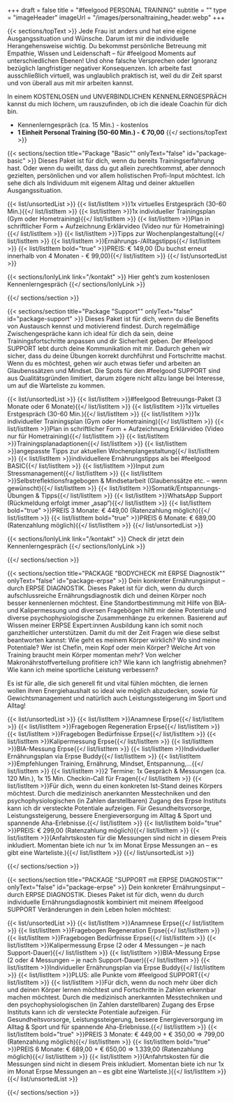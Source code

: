 +++
draft = false
title = "#feelgood PERSONAL TRAINING"
subtitle = ""
type = "imageHeader"
imageUrl = "/images/personaltraining_header.webp"
+++

{{< sections/topText >}}
Jede Frau ist anders und hat eine eigene Ausgangssituation und Wünsche. Darum ist mir die individuelle Herangehensweise wichtig. Du bekommst persönliche Betreuung mit Empathie, Wissen und Leidenschaft – für #feelgood Moments auf unterschiedlichen Ebenen! Und ohne falsche Versprechen oder Ignoranz bezüglich langfristiger negativer Konsequenzen. Ich arbeite fast ausschließlich virtuell, was unglaublich praktisch ist, weil du dir Zeit sparst und von überall aus mit mir arbeiten kannst.

In einem KOSTENLOSEN und UNVERBINDLICHEN KENNENLERNGESPRÄCH kannst du mich löchern, um rauszufinden, ob ich die ideale Coachin für dich bin.

- Kennenlerngespräch (ca. 15 Min.) - kostenlos
- **1 Einheit Personal Training (50-60 Min.) - € 70,00**
  {{</ sections/topText >}}

{{< sections/section title="Package \"Basic\"" onlyText="false" id="package-basic" >}}
Dieses Paket ist für dich, wenn du bereits Trainingserfahrung hast. Oder wenn du weißt, dass du gut allein zurechtkommst, aber dennoch gezielten, persönlichen und vor allem holistischen Profi-Input möchtest. Ich sehe dich als Individuum mit eigenem Alltag und deiner aktuellen Ausgangssituation.

{{< list/unsortedList >}}
{{< list/listItem >}}1x virtuelles Erstgespräch (30-60 Min.){{</ list/listItem >}}
{{< list/listItem >}}1x individueller Trainingsplan (Gym oder Hometraining){{</ list/listItem >}}
{{< list/listItem >}}Plan in schriftlicher Form + Aufzeichnung Erklärvideo (Video nur für Hometraining){{</ list/listItem >}}
{{< list/listItem >}}Tipps zur Wochenplangestaltung{{</ list/listItem >}}
{{< list/listItem >}}Ernährungs-/Alltagstipps{{</ list/listItem >}}
{{< list/listItem bold="true" >}}PREIS: € 149,00 (Du buchst erneut innerhalb von 4 Monaten - € 99,00){{</ list/listItem >}}
{{</ list/unsortedList >}}

{{< sections/lonlyLink link="/kontakt" >}}
Hier geht’s zum kostenlosen Kennenlerngespräch
{{</ sections/lonlyLink >}}

{{</ sections/section >}}

{{< sections/section title="Package \"Support\"" onlyText="false" id="package-support" >}}
Dieses Paket ist für dich, wenn du die Benefits von Austausch kennst und motivierend findest. Durch regelmäßige Zwischengespräche kann ich ideal für dich da sein, deine Trainingsfortschritte anpassen und dir Sicherheit geben. Der #feelgood SUPPORT lebt durch deine Kommunikation mit mir. Dadurch gehen wir sicher, dass du deine Übungen korrekt durchführst und Fortschritte machst. Wenn du es möchtest, gehen wir auch etwas tiefer und arbeiten an Glaubenssätzen und Mindset. Die Spots für den #feelgood SUPPORT sind aus Qualitätsgründen limitiert, darum zögere nicht allzu lange bei Interesse, um auf die Warteliste zu kommen.

{{< list/unsortedList >}}
{{< list/listItem >}}#feelgood Betreuungs-Paket (3 Monate oder 6 Monate){{</ list/listItem >}}
{{< list/listItem >}}1x virtuelles Erstgespräch (30-60 Min.){{</ list/listItem >}}
{{< list/listItem >}}1x individueller Trainingsplan (Gym oder Hometraining){{</ list/listItem >}}
{{< list/listItem >}}Plan in schriftlicher Form + Aufzeichnung Erklärvideo (Video nur für Hometraining){{</ list/listItem >}}
{{< list/listItem >}}Trainingsplanadaptionen{{</ list/listItem >}}
{{< list/listItem >}}angepasste Tipps zur aktuellen Wochenplangestaltung{{</ list/listItem >}}
{{< list/listItem >}}individuellere Ernährungstipps als bei #feelgood BASIC{{</ list/listItem >}}
{{< list/listItem >}}Input zum Stressmanagement{{</ list/listItem >}}
{{< list/listItem >}}Selbstreflektionsfragebogen & Mindsetarbeit (Glaubenssätze etc. – wenn gewünscht){{</ list/listItem >}}
{{< list/listItem >}}Somatik/Entspannungs-Übungen & Tipps{{</ list/listItem >}}
{{< list/listItem >}}WhatsApp Support (Rückmeldung erfolgt immer „asap“){{</ list/listItem >}}
{{< list/listItem bold="true" >}}PREIS 3 Monate: € 449,00 (Ratenzahlung möglich){{</ list/listItem >}}
{{< list/listItem bold="true" >}}PREIS 6 Monate: € 689,00 (Ratenzahlung möglich){{</ list/listItem >}}
{{</ list/unsortedList >}}

{{< sections/lonlyLink link="/kontakt" >}}
Check dir jetzt dein Kennenlerngespräch
{{</ sections/lonlyLink >}}

{{</ sections/section >}}

{{< sections/section title="PACKAGE \"BODYCHECK mit ERPSE Diagnostik\"" onlyText="false" id="package-erpse" >}}
Dein konkreter Ernährungsinput – durch ERPSE DIAGNOSTIK. Dieses Paket ist für dich, wenn du durch aufschlussreiche Ernährungsdiagnostik dich und deinen Körper noch besser kennenlernen möchtest. Eine Standortbestimmung mit Hilfe von BIA- und Kalipermessung und diversen Fragebögen hilft mir deine Potentiale und diverse psychophysiologische Zusammenhänge zu erkennen. Basierend auf Wissen meiner ERPSE Expert:innen Ausbildung kann ich somit noch ganzheitlicher unterstützen. Damit du mit der Zeit Fragen wie diese selbst beantworten kannst: Wie geht es meinem Körper wirklich? Wo sind meine Potentiale? Wer ist Chefin, mein Kopf oder mein Körper? Welche Art von Training braucht mein Körper momentan mehr? Von welcher Makronährstoffverteilung profitiere ich? Wie kann ich langfristig abnehmen? Wie kann ich meine sportliche Leistung verbessern?

Es ist für alle, die sich generell fit und vital fühlen möchten, die lernen wollen ihren Energiehaushalt so ideal wie möglich abzudecken, sowie für Gewichtsmanagement und natürlich auch Leistungssteigerung im Sport und Alltag!

{{< list/unsortedList >}}
{{< list/listItem >}}Anamnese Erpse{{</ list/listItem >}}
{{< list/listItem >}}Fragebogen Regeneration Erpse{{</ list/listItem >}}
{{< list/listItem >}}Fragebogen Bedürfnisse Erpse{{</ list/listItem >}}
{{< list/listItem >}}Kalipermessung Erpse{{</ list/listItem >}}
{{< list/listItem >}}BIA-Messung Erpse{{</ list/listItem >}}
{{< list/listItem >}}Individueller Ernährungsplan via Erpse Buddy{{</ list/listItem >}}
{{< list/listItem >}}Empfehlungen Training, Ernährung, Mindset, Entspannung,…{{</ list/listItem >}}
{{< list/listItem >}}2 Termine: 1x Gespräch & Messungen (ca. 120 Min.), 1x 15 Min. Checkin-Call für Fragen{{</ list/listItem >}}
{{< list/listItem >}}Für dich, wenn du einen konkreten Ist-Stand deines Körpers möchtest. Durch die medizinisch anerkannten Messtechniken und den psychophysiologischen (in Zahlen darstellbaren) Zugang des Erpse Instituts kann ich dir versteckte Potentiale aufzeigen. Für Gesundheitsvorsorge, Leistungssteigerung, bessere Energieversorgung im Alltag & Sport und spannende Aha-Erlebnisse.{{</ list/listItem >}}
{{< list/listItem bold="true" >}}PREIS: € 299,00 (Ratenzahlung möglich){{</ list/listItem >}}
{{< list/listItem >}}(Anfahrtskosten für die Messungen sind nicht in diesem Preis inkludiert. Momentan biete ich nur 1x im Monat Erpse Messungen an – es gibt eine Warteliste.){{</ list/listItem >}}
{{</ list/unsortedList >}}

{{</ sections/section >}}

{{< sections/section title="PACKAGE \"SUPPORT mit ERPSE DIAGNOSTIK\"" onlyText="false" id="package-erpse" >}}
Dein konkreter Ernährungsinput – durch ERPSE DIAGNOSTIK. Dieses Paket ist für dich, wenn du durch individuelle Ernährungsdiagnostik kombiniert mit meinem #feelgood SUPPORT Veränderungen in dein Leben holen möchtest:

{{< list/unsortedList >}}
{{< list/listItem >}}Anamnese Erpse{{</ list/listItem >}}
{{< list/listItem >}}Fragebogen Regeneration Erpse{{</ list/listItem >}}
{{< list/listItem >}}Fragebogen Bedürfnisse Erpse{{</ list/listItem >}}
{{< list/listItem >}}Kalipermessung Erpse (2 oder 4 Messungen – je nach Support-Dauer){{</ list/listItem >}}
{{< list/listItem >}}BIA-Messung Erpse (2 oder 4 Messungen – je nach Support-Dauer){{</ list/listItem >}}
{{< list/listItem >}}Individueller Ernährungsplan via Erpse Buddy{{</ list/listItem >}}
{{< list/listItem >}}PLUS: alle Punkte vom #feelgood SUPPORT{{</ list/listItem >}}
{{< list/listItem >}}Für dich, wenn du noch mehr über dich und deinen Körper lernen möchtest und Fortschritte in Zahlen erkennbar machen möchtest. Durch die medizinisch anerkannten Messtechniken und den psychophysiologischen (in Zahlen darstellbaren) Zugang des Erpse Instituts kann ich dir versteckte Potentiale aufzeigen. Für Gesundheitsvorsorge, Leistungssteigerung, bessere Energieversorgung im Alltag & Sport und für spannende Aha-Erlebnisse.{{</ list/listItem >}}
{{< list/listItem bold="true" >}}PREIS 3 Monate: € 449,00 + € 350,00 => 799,00 (Ratenzahlung möglich){{</ list/listItem >}}
{{< list/listItem bold="true" >}}PREIS 6 Monate: € 689,00 + € 650,00 => 1.339,00 (Ratenzahlung möglich){{</ list/listItem >}}
{{< list/listItem >}}(Anfahrtskosten für die Messungen sind nicht in diesem Preis inkludiert. Momentan biete ich nur 1x im Monat Erpse Messungen an – es gibt eine Warteliste.){{</ list/listItem >}}
{{</ list/unsortedList >}}

{{</ sections/section >}}
